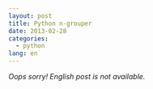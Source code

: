```yaml
---
layout: post
title: Python n-grouper
date: 2013-02-28
categories:
  - python
lang: en
---
```


_Oops sorry! English post is not available._
